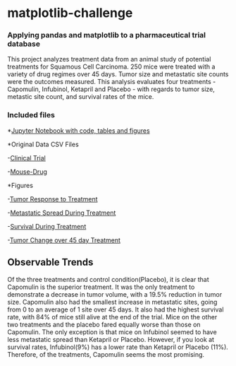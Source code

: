# matplotlib-challenge
### Applying pandas and matplotlib to a pharmaceutical trial database

This project analyzes treatment data from an animal study of potential treatments for Squamous Cell Carcinoma.  250 mice were treated with a variety of drug regimes over 45 days.  Tumor size and metastatic site counts were the outcomes measured.  This analysis evaluates four treatments - Capomulin, Infubinol, Ketapril and Placebo - with regards to tumor size, metastic site count, and survival rates of the mice.  

### Included files
*[Jupyter Notebook with code, tables and figures](pymaceuticals/pymaceuticals_main.ipynb)

*Original Data CSV Files

 -[Clinical Trial](pymaceuticals/data/clinicaltrial_data.csv)
 
 -[Mouse-Drug](pymaceuticals/data/mouse_drug_data.csv)
 
*Figures

 -[Tumor Response to Treatment](pymaceuticals/figures/tumor_response.png)
 
 -[Metastatic Spread During Treatment](pymaceuticals/figures/metastatic_spread.png)
 
 -[Survival During Treatment](pymaceuticals/figures/survival.png)
 
 -[Tumor Change over 45 day Treatment](pymaceuticals/figures/percent_tumor_change.png)

## Observable Trends

Of the three treatments and control condition(Placebo), it is clear that Capomulin is the superior treatment.  It was the only treatment to demonstrate a decrease in tumor volume, with a 19.5% reduction in tumor size. Capomulin also had the smallest increase in metastatic sites, going from 0 to an average of 1 site over 45 days.  It also had the highest survival rate, with 84% of mice still alive at the end of the trial.  Mice on the other two treatments and the placebo fared equally worse than those on Capomulin.  The only exception is that mice on Infubinol seemed to have less metastatic spread than Ketapril or Placebo.  However, if you look at survival rates, Infubinol(9%) has a lower rate than Ketapril or Placebo (11%). Therefore, of the treatments, Capomulin seems the most promising.

